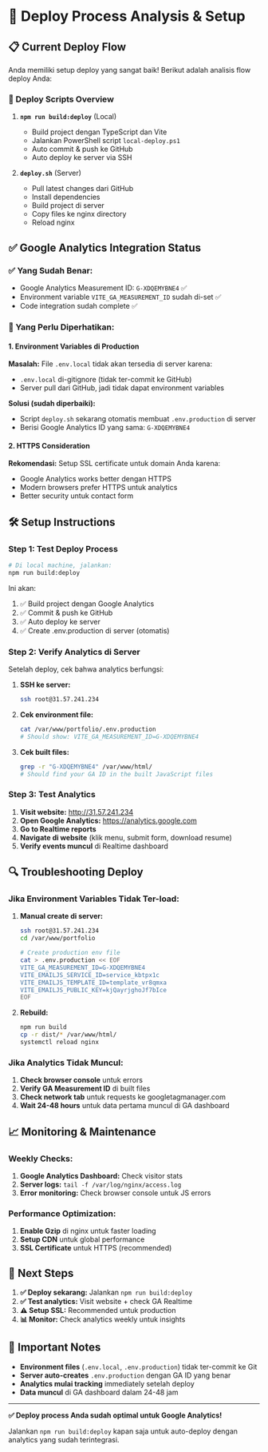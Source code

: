 # 🚀 Deploy Process Analysis & Setup

## 📋 Current Deploy Flow

Anda memiliki setup deploy yang sangat baik! Berikut adalah analisis flow deploy Anda:

### 🔄 Deploy Scripts Overview

1. **`npm run build:deploy`** (Local)
   - Build project dengan TypeScript dan Vite
   - Jalankan PowerShell script `local-deploy.ps1`
   - Auto commit & push ke GitHub
   - Auto deploy ke server via SSH

2. **`deploy.sh`** (Server)
   - Pull latest changes dari GitHub
   - Install dependencies
   - Build project di server
   - Copy files ke nginx directory
   - Reload nginx

## ✅ Google Analytics Integration Status

### ✅ Yang Sudah Benar:
- Google Analytics Measurement ID: `G-XDQEMYBNE4` ✅
- Environment variable `VITE_GA_MEASUREMENT_ID` sudah di-set ✅
- Code integration sudah complete ✅

### 🔧 Yang Perlu Diperhatikan:

#### 1. Environment Variables di Production
**Masalah:** File `.env.local` tidak akan tersedia di server karena:
- `.env.local` di-gitignore (tidak ter-commit ke GitHub)
- Server pull dari GitHub, jadi tidak dapat environment variables

**Solusi (sudah diperbaiki):**
- Script `deploy.sh` sekarang otomatis membuat `.env.production` di server
- Berisi Google Analytics ID yang sama: `G-XDQEMYBNE4`

#### 2. HTTPS Consideration
**Rekomendasi:** Setup SSL certificate untuk domain Anda karena:
- Google Analytics works better dengan HTTPS
- Modern browsers prefer HTTPS untuk analytics
- Better security untuk contact form

## 🛠️ Setup Instructions

### Step 1: Test Deploy Process
```bash
# Di local machine, jalankan:
npm run build:deploy
```

Ini akan:
1. ✅ Build project dengan Google Analytics
2. ✅ Commit & push ke GitHub
3. ✅ Auto deploy ke server
4. ✅ Create .env.production di server (otomatis)

### Step 2: Verify Analytics di Server
Setelah deploy, cek bahwa analytics berfungsi:

1. **SSH ke server:**
   ```bash
   ssh root@31.57.241.234
   ```

2. **Cek environment file:**
   ```bash
   cat /var/www/portfolio/.env.production
   # Should show: VITE_GA_MEASUREMENT_ID=G-XDQEMYBNE4
   ```

3. **Cek built files:**
   ```bash
   grep -r "G-XDQEMYBNE4" /var/www/html/
   # Should find your GA ID in the built JavaScript files
   ```

### Step 3: Test Analytics
1. **Visit website:** http://31.57.241.234
2. **Open Google Analytics:** https://analytics.google.com
3. **Go to Realtime reports**
4. **Navigate di website** (klik menu, submit form, download resume)
5. **Verify events muncul** di Realtime dashboard

## 🔍 Troubleshooting Deploy

### Jika Environment Variables Tidak Ter-load:

1. **Manual create di server:**
   ```bash
   ssh root@31.57.241.234
   cd /var/www/portfolio
   
   # Create production env file
   cat > .env.production << EOF
   VITE_GA_MEASUREMENT_ID=G-XDQEMYBNE4
   VITE_EMAILJS_SERVICE_ID=service_kbtpx1c
   VITE_EMAILJS_TEMPLATE_ID=template_vr8qmxa
   VITE_EMAILJS_PUBLIC_KEY=kjQayrjghoJf7bIce
   EOF
   ```

2. **Rebuild:**
   ```bash
   npm run build
   cp -r dist/* /var/www/html/
   systemctl reload nginx
   ```

### Jika Analytics Tidak Muncul:

1. **Check browser console** untuk errors
2. **Verify GA Measurement ID** di built files
3. **Check network tab** untuk requests ke googletagmanager.com
4. **Wait 24-48 hours** untuk data pertama muncul di GA dashboard

## 📈 Monitoring & Maintenance

### Weekly Checks:
1. **Google Analytics Dashboard:** Check visitor stats
2. **Server logs:** `tail -f /var/log/nginx/access.log`
3. **Error monitoring:** Check browser console untuk JS errors

### Performance Optimization:
1. **Enable Gzip** di nginx untuk faster loading
2. **Setup CDN** untuk global performance
3. **SSL Certificate** untuk HTTPS (recommended)

## 🎯 Next Steps

1. **✅ Deploy sekarang:** Jalankan `npm run build:deploy`
2. **✅ Test analytics:** Visit website + check GA Realtime
3. **⚠️ Setup SSL:** Recommended untuk production
4. **📊 Monitor:** Check analytics weekly untuk insights

## 🚨 Important Notes

- **Environment files** (`.env.local`, `.env.production`) tidak ter-commit ke Git
- **Server auto-creates** `.env.production` dengan GA ID yang benar
- **Analytics mulai tracking** immediately setelah deploy
- **Data muncul** di GA dashboard dalam 24-48 jam

---

**✅ Deploy process Anda sudah optimal untuk Google Analytics!** 

Jalankan `npm run build:deploy` kapan saja untuk auto-deploy dengan analytics yang sudah terintegrasi.
